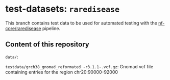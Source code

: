 # test-datasets: `raredisease`

This branch contains test data to be used for automated testing with the [nf-core/raredisease](https://github.com/nf-core/raredisease) pipeline.

## Content of this repository

`data/`:

`testdata/grch38_gnomad_reformated_-r3.1.1-.vcf.gz`: Gnomad vcf file containing entries for the region chr20:90000-92000
